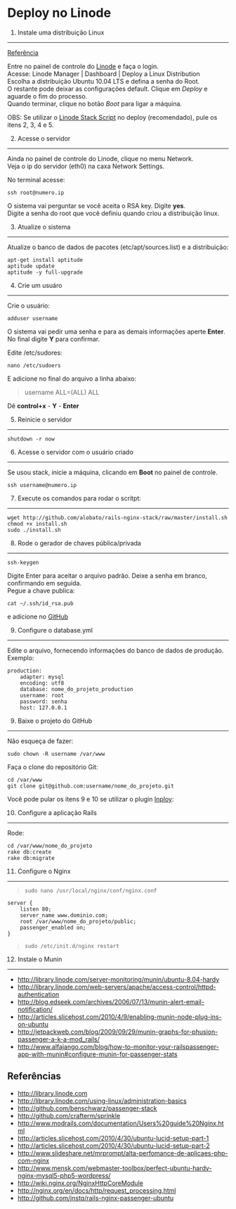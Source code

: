 Deploy no Linode
================

1. Instale uma distribuição Linux
---------------------------------
[Referência](http://library.linode.com/linode-manager/deploying-a-linux-distribution)

Entre no painel de controle do [Linode](www.linode.com) e faça o login.  
Acesse: Linode Manager | Dashboard | Deploy a Linux Distribution  
Escolha a distribuição Ubuntu 10.04 LTS e defina a senha do Root.  
O restante pode deixar as configurações default. Clique em *Deploy* e aguarde o fim do processo.  
Quando terminar, clique no botão *Boot* para ligar a máquina.

OBS: Se utilizar o [Linode Stack Script](http://github.com/alobato/rails-nginx-stack/raw/master/linode-stack-script.sh) no deploy (recomendado), pule os itens 2, 3, 4 e 5.


2. Acesse o servidor
--------------------
Ainda no painel de controle do Linode, clique no menu Network.  
Veja o ip do servidor (eth0) na caxa Network Settings.

No terminal acesse:

	ssh root@numero.ip

O sistema vai perguntar se você aceita o RSA key. Digite **yes**.  
Digite a senha do root que você definiu quando criou a distribuição linux.


3. Atualize o sistema
----------------------------------
Atualize o banco de dados de pacotes (etc/apt/sources.list) e a distribuição:

	apt-get install aptitude
	aptitude update
	aptitude -y full-upgrade


4. Crie um usuáro
------------------
Crie o usuário:

	adduser username

O sistema vai pedir uma senha e para as demais informações aperte **Enter**.
No final digite **Y** para confirmar.

Edite /etc/sudores:

	nano /etc/sudoers

E adicione no final do arquivo a linha abaixo:  
>username ALL=(ALL) ALL

Dê **control+x** - **Y** - **Enter**


5. Reinicie o servidor
----------------------
	shutdown -r now


6. Acesse o servidor com o usuário criado
------------------------------------------
Se usou stack, inicie a máquina, clicando em **Boot** no painel de controle.

	ssh username@numero.ip


7. Execute os comandos para rodar o scritpt:
--------------------------------------------
	wget http://github.com/alobato/rails-nginx-stack/raw/master/install.sh
	chmod +x install.sh
	sudo ./install.sh


8. Rode o gerador de chaves pública/privada
-------------------------------------------
	ssh-keygen

Digite Enter para aceitar o arquivo padrão. Deixe a senha em branco, confirmando em seguida.  
Pegue a chave publica:

	cat ~/.ssh/id_rsa.pub

e adicione no [GitHub](https://github.com/account#ssh_bucket)  


9. Configure o database.yml
---------------------------
Edite o arquivo, fornecendo informações do banco de dados de produção. Exemplo:

	production:
	    adapter: mysql
	    encoding: utf8
	    database: nome_do_projeto_production
	    username: root
	    password: senha
	    host: 127.0.0.1


9. Baixe o projeto do GitHub
----------------------------
Não esqueça de fazer:   

	sudo chown -R username /var/www

Faça o clone do repositório Git:

	cd /var/www
	git clone git@github.com:username/nome_do_projeto.git

Você pode pular os itens 9 e 10 se utilizar o plugin [Inploy](http://github.com/dcrec1/inploy):   


10. Configure a aplicação Rails
--------------------------------
Rode:

	cd /var/www/nome_do_projeto
	rake db:create
	rake db:migrate


11. Configure o Nginx
---------------------
>`sudo nano /usr/local/nginx/conf/nginx.conf`

    server {
        listen 80;
        server_name www.dominio.com;
        root /var/www/nome_do_projeto/public;
        passenger_enabled on;
    }

>`sudo /etc/init.d/nginx restart`


12. Instale o Munin
-------------------
* http://library.linode.com/server-monitoring/munin/ubuntu-8.04-hardy
* http://library.linode.com/web-servers/apache/access-control/httpd-authentication
* http://blog.edseek.com/archives/2006/07/13/munin-alert-email-notification/
* http://articles.slicehost.com/2010/4/9/enabling-munin-node-plug-ins-on-ubuntu
* http://jetpackweb.com/blog/2009/09/29/munin-graphs-for-phusion-passenger-a-k-a-mod_rails/
* http://www.alfajango.com/blog/how-to-monitor-your-railspassenger-app-with-munin#configure-munin-for-passenger-stats


Referências
------------
* http://library.linode.com
* http://library.linode.com/using-linux/administration-basics
* http://github.com/benschwarz/passenger-stack
* http://github.com/crafterm/sprinkle
* http://www.modrails.com/documentation/Users%20guide%20Nginx.html
* http://articles.slicehost.com/2010/4/30/ubuntu-lucid-setup-part-1
* http://articles.slicehost.com/2010/4/30/ubuntu-lucid-setup-part-2
* http://www.slideshare.net/mrprompt/alta-perfomance-de-aplicaes-php-com-nginx
* http://www.mensk.com/webmaster-toolbox/perfect-ubuntu-hardy-nginx-mysql5-php5-wordpress/
* http://wiki.nginx.org/NginxHttpCoreModule
* http://nginx.org/en/docs/http/request_processing.html
* http://github.com/jnstq/rails-nginx-passenger-ubuntu